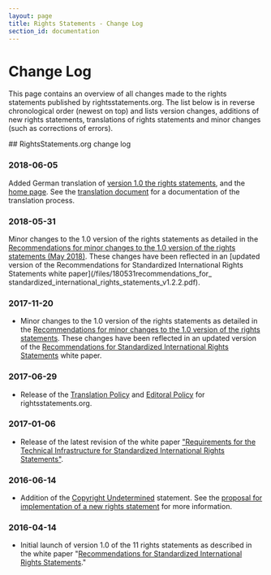 ```yaml
---
layout: page
title: Rights Statements - Change Log
section_id: documentation
---
```


# Change Log

This page contains an overview of all changes made to the rights statements published by rightsstatements.org. The list below is in reverse chronological order (newest on top) and lists version changes, additions of new rights statements, translations of rights statements and minor changes (such as corrections of errors).

<div class="box">
## RightsStatements.org change log

### 2018-06-05 

Added German translation of [version 1.0 the rights statements](http://rightsstatements.org/page/1.0/?language=de), and the [home page](http://rightsstatements.org/de/). See the [translation document](/files/180531RS_1.0_translation_DE_approved.pdf) for a documentation of the translation process.   

### 2018-05-31

Minor changes to the 1.0 version of the rights statements as detailed in the [Recommendations for minor changes to the 1.0 version of the rights statements (May 2018)](/files/180524minor_changes_to_v1.0.pdf). These changes have been reflected in an [updated version of the Recommendations for Standardized International Rights Statements white paper](/files/180531recommendations_for_ standardized_international_rights_statements_v1.2.2.pdf).

### 2017-11-20

* Minor changes to the 1.0 version of the rights statements as detailed in the [Recommendations for minor changes to the 1.0 version of the rights statements](/files/170907recommendations_for_minor_update.pdf). These changes have been reflected in an updated version of the [Recommendations for Standardized International Rights Statements](/files/171116recommendations_for_standardized_international_rights_statements_v1.2.pdf) white paper.

### 2017-06-29

* Release of the [Translation Policy](/en/documentation/translation-policy/) and [Editoral Policy](/en/documentation/editorial-policy) for rightsstatements.org.

### 2017-01-06

* Release of the latest revision of the white paper ["Requirements for the Technical Infrastructure for Standardized International Rights Statements"](/files/170106requirements_for_the_technical_infrastructure_for_standardized_international_rights_statements_v1.2.pdf).

### 2016-06-14

* Addition of the [Copyright Undetermined](http://rightsstatements.org/vocab/UND/1.0/) statement. See the [proposal for implementation of a new rights statement](/files/160611proposal_for_implementation_UND.pdf) for more information.

### 2016-04-14

* Initial launch of version 1.0 of the 11 rights statements as described in the white paper "[Recommendations for Standardized International Rights Statements](/files/160208recommendations_for_standardized_international_rights_statements_v1.1.pdf)."

</div>
